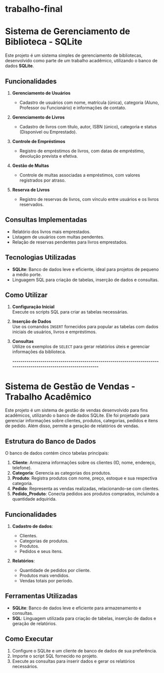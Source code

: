 # trabalho-final

# Sistema de Gerenciamento de Biblioteca - SQLite

Este projeto é um sistema simples de gerenciamento de bibliotecas, desenvolvido como parte de um trabalho acadêmico, utilizando o banco de dados **SQLite**.

## Funcionalidades

1. **Gerenciamento de Usuários**
   - Cadastro de usuários com nome, matrícula (única), categoria (Aluno, Professor ou Funcionário) e informações de contato.

2. **Gerenciamento de Livros**
   - Cadastro de livros com título, autor, ISBN (único), categoria e status (Disponível ou Emprestado).

3. **Controle de Empréstimos**
   - Registro de empréstimos de livros, com datas de empréstimo, devolução prevista e efetiva.

4. **Gestão de Multas**
   - Controle de multas associadas a empréstimos, com valores registrados por atraso.

5. **Reserva de Livros**
   - Registro de reservas de livros, com vínculo entre usuários e os livros reservados.

## Consultas Implementadas

- Relatório dos livros mais emprestados.
- Listagem de usuários com multas pendentes.
- Relação de reservas pendentes para livros emprestados.

## Tecnologias Utilizadas

- **SQLite**: Banco de dados leve e eficiente, ideal para projetos de pequeno a médio porte.
- Linguagem SQL para criação de tabelas, inserção de dados e consultas.

## Como Utilizar

1. **Configuração Inicial**  
   Execute os scripts SQL para criar as tabelas necessárias.

2. **Inserção de Dados**  
   Use os comandos `INSERT` fornecidos para popular as tabelas com dados iniciais de usuários, livros e empréstimos.

3. **Consultas**  
   Utilize os exemplos de `SELECT` para gerar relatórios úteis e gerenciar informações da biblioteca.

   **--------------------------------------------------------------------------------------------------------------------**

# Sistema de Gestão de Vendas - Trabalho Acadêmico

Este projeto é um sistema de gestão de vendas desenvolvido para fins acadêmicos, utilizando o banco de dados SQLite. Ele foi projetado para gerenciar informações sobre clientes, produtos, categorias, pedidos e itens de pedido. Além disso, permite a geração de relatórios de vendas.

## Estrutura do Banco de Dados

O banco de dados contém cinco tabelas principais:

1. **Cliente**: Armazena informações sobre os clientes (ID, nome, endereço, telefone).
2. **Categoria**: Gerencia as categorias dos produtos.
3. **Produto**: Registra produtos com nome, preço, estoque e sua respectiva categoria.
4. **Pedido**: Representa as vendas realizadas, relacionando-se com clientes.
5. **Pedido_Produto**: Conecta pedidos aos produtos comprados, incluindo a quantidade adquirida.

## Funcionalidades

1. **Cadastro de dados**:
   - Clientes.
   - Categorias de produtos.
   - Produtos.
   - Pedidos e seus itens.

2. **Relatórios**:
   - Quantidade de pedidos por cliente.
   - Produtos mais vendidos.
   - Vendas totais por período.

## Ferramentas Utilizadas

- **SQLite**: Banco de dados leve e eficiente para armazenamento e consultas.
- **SQL**: Linguagem utilizada para criação de tabelas, inserção de dados e geração de relatórios.

## Como Executar

1. Configure o SQLite e um cliente de banco de dados de sua preferência.
2. Importe o script SQL fornecido no projeto.
3. Execute as consultas para inserir dados e gerar os relatórios necessários.



